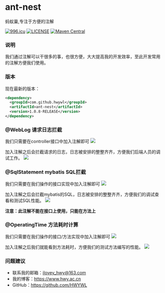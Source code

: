 # ant-nest
蚂蚁巢,专注于方便的注解

[![996.icu](https://img.shields.io/badge/link-996.icu-red.svg)](https://996.icu) [![LICENSE](https://img.shields.io/badge/license-Anti%20996-blue.svg)](https://github.com/996icu/996.ICU/blob/master/LICENSE) [![Maven Central](https://img.shields.io/badge/ant--nest-1.0.7--RELEASE-ff69b4.svg)](https://search.maven.org/artifact/com.github.hwywl/ant-nest/1.0.7-RELEASE/jar)
### 说明
我们通过注解可以干很多的事，也很方便，大大提高我的开发效率，至此开发常用的注解方便我们使用。

### 版本
现在最新的版本：
```xml
<dependency>
  <groupId>com.github.hwywl</groupId>
  <artifactId>ant-nest</artifactId>
  <version>1.0.8-RELEASE</version>
</dependency>
```

### @WebLog 请求日志拦截
我们只需要在controller接口中加入注解即可
![](https://i.imgur.com/uanFdPX.png)

加入注解之后会拦截请求的日志，日志被安排的整整齐齐，方便我们后端人员的调试工作。
![](https://i.imgur.com/9Zmeyuu.png)

### @SqlStatement mybatis SQL拦截
我们只需要在我们操作的接口实现中加入注解即可
![](https://i.imgur.com/3PR2m1J.png)

加入注解之后会拦截mybatis的SQL，日志被安排的整整齐齐，方便我们的调试查看和测试SQL性能。
![](https://i.imgur.com/3YNBBZs.png)

**注意：此注解不能在接口上使用，只能在方法上**

### @OperatingTime 方法耗时计算
我们只需要在我们操作的接口/方法实现中加入注解即可
![](https://i.imgur.com/0ciWYkr.png)

加入注解之后我们就能看到方法耗时，方便我们的测试方法编写的性能。
![](https://i.imgur.com/N0hSuUH.png)

### 问题建议

- 联系我的邮箱：ilovey_hwy@163.com
- 我的博客：https://www.hwy.ac.cn
- GitHub：https://github.com/HWYWL
